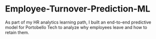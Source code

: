 # Employee-Turnover-Prediction-ML
As part of my HR analytics learning path, I built an end-to-end predictive model for Portobello Tech to analyze why employees leave and how to retain them.

